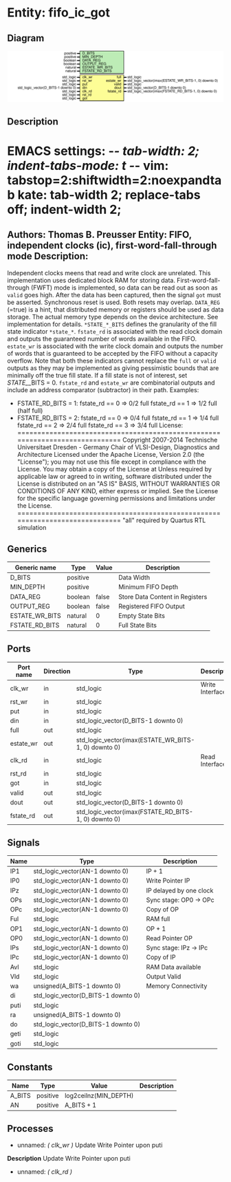 # Entity: fifo_ic_got
## Diagram
![Diagram](fifo_ic_got.svg "Diagram")
## Description
EMACS settings: -*-  tab-width: 2; indent-tabs-mode: t -*-
vim: tabstop=2:shiftwidth=2:noexpandtab
kate: tab-width 2; replace-tabs off; indent-width 2;
=============================================================================
Authors:					Thomas B. Preusser
Entity:					FIFO, independent clocks (ic), first-word-fall-through mode
Description:
-------------------------------------
Independent clocks meens that read and write clock are unrelated.
This implementation uses dedicated block RAM for storing data.
First-word-fall-through (FWFT) mode is implemented, so data can be read out
as soon as ``valid`` goes high. After the data has been captured, then the
signal ``got`` must be asserted.
Synchronous reset is used. Both resets may overlap.
``DATA_REG`` (=true) is a hint, that distributed memory or registers should be
used as data storage. The actual memory type depends on the device
architecture. See implementation for details.
``*STATE_*_BITS`` defines the granularity of the fill state indicator
``*state_*``. ``fstate_rd`` is associated with the read clock domain and outputs
the guaranteed number of words available in the FIFO. ``estate_wr`` is
associated with the write clock domain and outputs the number of words that
is guaranteed to be accepted by the FIFO without a capacity overflow. Note
that both these indicators cannot replace the ``full`` or ``valid`` outputs as
they may be implemented as giving pessimistic bounds that are minimally off
the true fill state.
If a fill state is not of interest, set *STATE_*_BITS = 0.
``fstate_rd`` and ``estate_wr`` are combinatorial outputs and include an address
comparator (subtractor) in their path.
Examples:
- FSTATE_RD_BITS = 1: fstate_rd == 0 => 0/2 full
                      fstate_rd == 1 => 1/2 full (half full)
- FSTATE_RD_BITS = 2: fstate_rd == 0 => 0/4 full
                      fstate_rd == 1 => 1/4 full
                      fstate_rd == 2 => 2/4 full
                      fstate_rd == 3 => 3/4 full
License:
=============================================================================
Copyright 2007-2014 Technische Universitaet Dresden - Germany
                    Chair of VLSI-Design, Diagnostics and Architecture
Licensed under the Apache License, Version 2.0 (the "License");
you may not use this file except in compliance with the License.
You may obtain a copy of the License at
Unless required by applicable law or agreed to in writing, software
distributed under the License is distributed on an "AS IS" BASIS,
WITHOUT WARRANTIES OR CONDITIONS OF ANY KIND, either express or implied.
See the License for the specific language governing permissions and
limitations under the License.
=============================================================================
"all" required by Quartus RTL simulation
## Generics
| Generic name   | Type     | Value | Description                     |
| -------------- | -------- | ----- | ------------------------------- |
| D_BITS         | positive |       | Data Width                      |
| MIN_DEPTH      | positive |       | Minimum FIFO Depth              |
| DATA_REG       | boolean  | false | Store Data Content in Registers |
| OUTPUT_REG     | boolean  | false | Registered FIFO Output          |
| ESTATE_WR_BITS | natural  | 0     | Empty State Bits                |
| FSTATE_RD_BITS | natural  | 0     | Full State Bits                 |
## Ports
| Port name | Direction | Type                                                 | Description     |
| --------- | --------- | ---------------------------------------------------- | --------------- |
| clk_wr    | in        | std_logic                                            | Write Interface |
| rst_wr    | in        | std_logic                                            |                 |
| put       | in        | std_logic                                            |                 |
| din       | in        | std_logic_vector(D_BITS-1 downto 0)                  |                 |
| full      | out       | std_logic                                            |                 |
| estate_wr | out       | std_logic_vector(imax(ESTATE_WR_BITS-1, 0) downto 0) |                 |
| clk_rd    | in        | std_logic                                            | Read Interface  |
| rst_rd    | in        | std_logic                                            |                 |
| got       | in        | std_logic                                            |                 |
| valid     | out       | std_logic                                            |                 |
| dout      | out       | std_logic_vector(D_BITS-1 downto 0)                  |                 |
| fstate_rd | out       | std_logic_vector(imax(FSTATE_RD_BITS-1, 0) downto 0) |                 |
## Signals
| Name | Type                                | Description             |
| ---- | ----------------------------------- | ----------------------- |
| IP1  | std_logic_vector(AN-1 downto 0)     | IP + 1                  |
| IP0  | std_logic_vector(AN-1 downto 0)     | Write Pointer IP        |
| IPz  | std_logic_vector(AN-1 downto 0)     | IP delayed by one clock |
| OPs  | std_logic_vector(AN-1 downto 0)     | Sync stage: OP0 -> OPc  |
| OPc  | std_logic_vector(AN-1 downto 0)     | Copy of OP              |
| Ful  | std_logic                           | RAM full                |
| OP1  | std_logic_vector(AN-1 downto 0)     | OP + 1                  |
| OP0  | std_logic_vector(AN-1 downto 0)     | Read Pointer OP         |
| IPs  | std_logic_vector(AN-1 downto 0)     | Sync stage: IPz -> IPc  |
| IPc  | std_logic_vector(AN-1 downto 0)     | Copy of IP              |
| Avl  | std_logic                           | RAM Data available      |
| Vld  | std_logic                           | Output Valid            |
| wa   | unsigned(A_BITS-1 downto 0)         | Memory Connectivity     |
| di   | std_logic_vector(D_BITS-1 downto 0) |                         |
| puti | std_logic                           |                         |
| ra   | unsigned(A_BITS-1 downto 0)         |                         |
| do   | std_logic_vector(D_BITS-1 downto 0) |                         |
| geti | std_logic                           |                         |
| goti | std_logic                           |                         |
## Constants
| Name   | Type     | Value                  | Description |
| ------ | -------- | ---------------------- | ----------- |
| A_BITS | positive |  log2ceilnz(MIN_DEPTH) |             |
| AN     | positive |  A_BITS + 1            |             |
## Processes
- unnamed: _( clk_wr )_
Update Write Pointer upon puti

**Description**
Update Write Pointer upon puti

- unnamed: _( clk_rd )_

